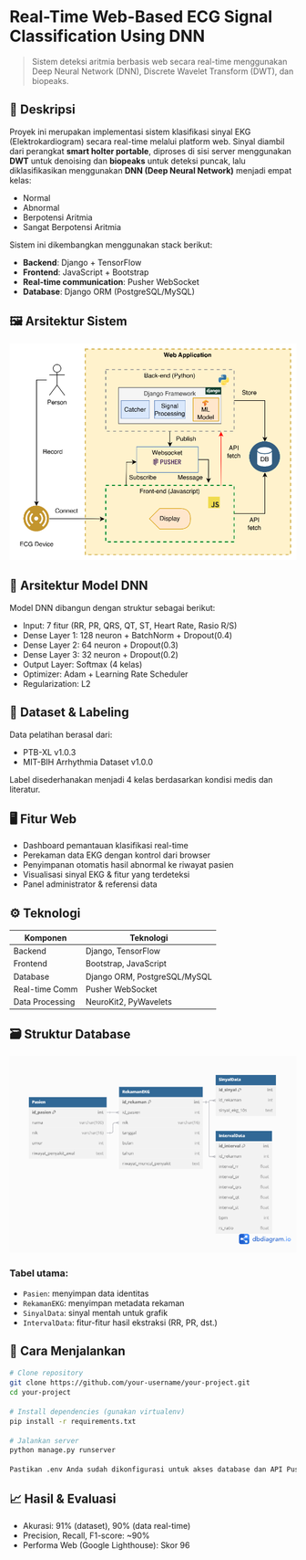 # Real-Time Web-Based ECG Signal Classification Using DNN

> Sistem deteksi aritmia berbasis web secara real-time menggunakan Deep Neural Network (DNN), Discrete Wavelet Transform (DWT), dan biopeaks.

## 📑 Deskripsi

Proyek ini merupakan implementasi sistem klasifikasi sinyal EKG (Elektrokardiogram) secara real-time melalui platform web. Sinyal diambil dari perangkat **smart holter portable**, diproses di sisi server menggunakan **DWT** untuk denoising dan **biopeaks** untuk deteksi puncak, lalu diklasifikasikan menggunakan **DNN (Deep Neural Network)** menjadi empat kelas:
- Normal
- Abnormal
- Berpotensi Aritmia
- Sangat Berpotensi Aritmia

Sistem ini dikembangkan menggunakan stack berikut:
- **Backend**: Django + TensorFlow
- **Frontend**: JavaScript + Bootstrap
- **Real-time communication**: Pusher WebSocket
- **Database**: Django ORM (PostgreSQL/MySQL)

## 🖼️ Arsitektur Sistem
![System Architecture](assets/arsitektursistem.png)

## 🧠 Arsitektur Model DNN

Model DNN dibangun dengan struktur sebagai berikut:
- Input: 7 fitur (RR, PR, QRS, QT, ST, Heart Rate, Rasio R/S)
- Dense Layer 1: 128 neuron + BatchNorm + Dropout(0.4)
- Dense Layer 2: 64 neuron + Dropout(0.3)
- Dense Layer 3: 32 neuron + Dropout(0.2)
- Output Layer: Softmax (4 kelas)
- Optimizer: Adam + Learning Rate Scheduler
- Regularization: L2

## 🧪 Dataset & Labeling

Data pelatihan berasal dari:
- PTB-XL v1.0.3
- MIT-BIH Arrhythmia Dataset v1.0.0

Label disederhanakan menjadi 4 kelas berdasarkan kondisi medis dan literatur.

## 🖥️ Fitur Web

- Dashboard pemantauan klasifikasi real-time
- Perekaman data EKG dengan kontrol dari browser
- Penyimpanan otomatis hasil abnormal ke riwayat pasien
- Visualisasi sinyal EKG & fitur yang terdeteksi
- Panel administrator & referensi data

## ⚙️ Teknologi

| Komponen        | Teknologi               |
|----------------|--------------------------|
| Backend        | Django, TensorFlow       |
| Frontend       | Bootstrap, JavaScript    |
| Database       | Django ORM, PostgreSQL/MySQL |
| Real-time Comm | Pusher WebSocket         |
| Data Processing| NeuroKit2, PyWavelets    |

## 🗃️ Struktur Database
![Database Schema](assets/Diagram_Database.png)

### Tabel utama:
- `Pasien`: menyimpan data identitas
- `RekamanEKG`: menyimpan metadata rekaman
- `SinyalData`: sinyal mentah untuk grafik
- `IntervalData`: fitur-fitur hasil ekstraksi (RR, PR, dst.)

## 🚀 Cara Menjalankan

```bash
# Clone repository
git clone https://github.com/your-username/your-project.git
cd your-project

# Install dependencies (gunakan virtualenv)
pip install -r requirements.txt

# Jalankan server
python manage.py runserver

Pastikan .env Anda sudah dikonfigurasi untuk akses database dan API Pusher.
```

## 📈 Hasil & Evaluasi
- Akurasi: 91% (dataset), 90% (data real-time)
- Precision, Recall, F1-score: ~90%
- Performa Web (Google Lighthouse): Skor 96
